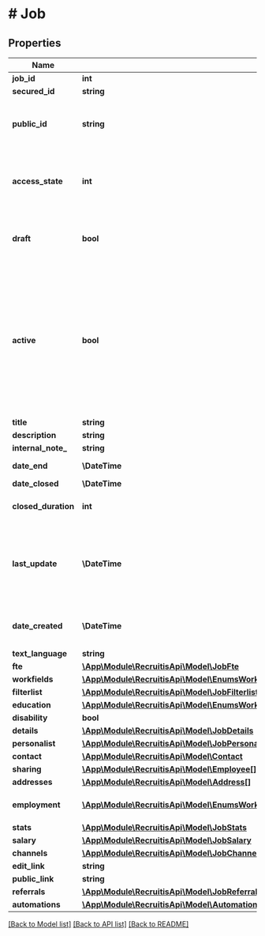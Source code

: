 # # Job

## Properties

Name | Type | Description | Notes
------------ | ------------- | ------------- | -------------
**job_id** | **int** | ID inzerátu. | [optional]
**secured_id** | **string** |  | [optional]
**public_id** | **string** | Interní označení inzerátu. Nemusí být vyplněné | [optional]
**access_state** | **int** | Značení o jaký typ pozice se jedná. Viz. acces_state parametr | [optional]
**draft** | **bool** | Značí jestli je inzerát zveřejněný, nebo jen rozepsaný. | [optional]
**active** | **bool** | Atribut active ve výpisu inzerátů značí, jestli je daný inzerát aktivní, to jest, že je právě v tuto chvíli někde publikován a zároveň není pozastaven. | [optional]
**title** | **string** |  | [optional]
**description** | **string** |  | [optional]
**internal_note_** | **string** |  | [optional]
**date_end** | **\DateTime** | Nyní date_closed | [optional]
**date_closed** | **\DateTime** |  | [optional]
**closed_duration** | **int** | Počet sekund od uzavření. | [optional]
**last_update** | **\DateTime** | Datum, kdy byl inzerát naposledy upraven. Formát YYYY-mm-dd HH:mm:ss | [optional]
**date_created** | **\DateTime** | Formát YYYY-mm-dd HH:mm:ss | [optional]
**text_language** | **string** |  | [optional]
**fte** | [**\App\Module\RecruitisApi\Model\JobFte**](JobFte.md) |  | [optional]
**workfields** | [**\App\Module\RecruitisApi\Model\EnumsWorkfieldsGet200ResponseOneOfPayloadInnerProfessionsInner[]**](EnumsWorkfieldsGet200ResponseOneOfPayloadInnerProfessionsInner.md) |  | [optional]
**filterlist** | [**\App\Module\RecruitisApi\Model\JobFilterlistInner[]**](JobFilterlistInner.md) |  | [optional]
**education** | [**\App\Module\RecruitisApi\Model\EnumsWorkfieldsGet200ResponseOneOfPayloadInnerProfessionsInner[]**](EnumsWorkfieldsGet200ResponseOneOfPayloadInnerProfessionsInner.md) |  | [optional]
**disability** | **bool** |  | [optional]
**details** | [**\App\Module\RecruitisApi\Model\JobDetails**](JobDetails.md) |  | [optional]
**personalist** | [**\App\Module\RecruitisApi\Model\JobPersonalist**](JobPersonalist.md) |  | [optional]
**contact** | [**\App\Module\RecruitisApi\Model\Contact**](Contact.md) |  | [optional]
**sharing** | [**\App\Module\RecruitisApi\Model\Employee[]**](Employee.md) |  | [optional]
**addresses** | [**\App\Module\RecruitisApi\Model\Address[]**](Address.md) |  | [optional]
**employment** | [**\App\Module\RecruitisApi\Model\EnumsWorkfieldsGet200ResponseOneOfPayloadInnerProfessionsInner[]**](EnumsWorkfieldsGet200ResponseOneOfPayloadInnerProfessionsInner.md) | Typ pracovního úvazku. | [optional]
**stats** | [**\App\Module\RecruitisApi\Model\JobStats**](JobStats.md) |  | [optional]
**salary** | [**\App\Module\RecruitisApi\Model\JobSalary**](JobSalary.md) |  | [optional]
**channels** | [**\App\Module\RecruitisApi\Model\JobChannels**](JobChannels.md) |  | [optional]
**edit_link** | **string** |  | [optional]
**public_link** | **string** |  | [optional]
**referrals** | [**\App\Module\RecruitisApi\Model\JobReferralsInner[]**](JobReferralsInner.md) |  | [optional]
**automations** | [**\App\Module\RecruitisApi\Model\Automation[]**](Automation.md) |  | [optional]

[[Back to Model list]](../../README.md#models) [[Back to API list]](../../README.md#endpoints) [[Back to README]](../../README.md)
